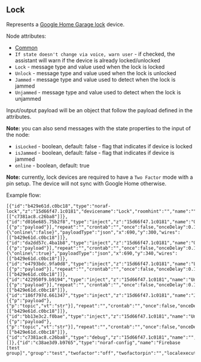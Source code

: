 ## Lock

Represents a [Google Home Garage lock](https://developers.google.com/assistant/smarthome/guides/lock) device.

Node attributes:
- [Common](../common.md)
- `If state doesn't change via voice, warn user` - if checked, the assistant will warn if the device is already locked/unlocked
- `Lock` - message type and value used when the lock is locked
- `Unlock` - message type and value used when the lock is unlocked
- `Jammed` - message type and value used to detect when the lock is jammed
- `Unjammed` - message type and value used to detect when the lock is unjammed

Input/output payload will be an object that follow the payload defined in the attributes.

**Note:** you can also send messages with the state properties to the input of the node:
- `isLocked` - boolean, default: false - flag that indicates if device is locked
- `isJammed` - boolean, default: false - flag that indicates if device is jammed
- `online` - boolean, default: true

**Note:** currently, lock devices are required to have a `Two Factor` mode with a pin setup. The device will not sync with Google Home otherwise.

Example flow:
```
[{"id":"b429e61d.c0bc18","type":"noraf-lock","z":"15d66f47.1c0181","devicename":"Lock","roomhint":"","name":"","passthru":false,"nora":"c38ae3d9.b9765","topic":"","lockValue":"true","lockValueType":"bool","unlockValue":"false","unlockValueType":"bool","jammedValue":"true","jammedValueType":"bool","unjammedValue":"false","unjammedValueType":"bool","twofactor":"pin","twofactorpin":"1234","x":930,"y":200,"wires":[["c7381ac8.c26ba8"]]},{"id":"d016e685.75b2f8","type":"inject","z":"15d66f47.1c0181","name":"Offline","props":[{"p":"payload"}],"repeat":"","crontab":"","once":false,"onceDelay":0.1,"topic":"","payload":"{\"online\":false}","payloadType":"json","x":690,"y":300,"wires":[["b429e61d.c0bc18"]]},{"id":"da2dd57c.4ba1b8","type":"inject","z":"15d66f47.1c0181","name":"Online","props":[{"p":"payload"}],"repeat":"","crontab":"","once":false,"onceDelay":0.1,"topic":"","payload":"{\"online\":true}","payloadType":"json","x":690,"y":340,"wires":[["b429e61d.c0bc18"]]},{"id":"e4793bdc.9fa0d8","type":"inject","z":"15d66f47.1c0181","name":"Lock","props":[{"p":"payload"}],"repeat":"","crontab":"","once":false,"onceDelay":0.1,"topic":"","payload":"true","payloadType":"bool","x":690,"y":120,"wires":[["b429e61d.c0bc18"]]},{"id":"422950f9.b9194","type":"inject","z":"15d66f47.1c0181","name":"Unlock","props":[{"p":"payload"}],"repeat":"","crontab":"","once":false,"onceDelay":0.1,"topic":"","payload":"false","payloadType":"bool","x":690,"y":160,"wires":[["b429e61d.c0bc18"]]},{"id":"186f797d.661347","type":"inject","z":"15d66f47.1c0181","name":"Jammed","props":[{"p":"payload"},{"p":"topic","vt":"str"}],"repeat":"","crontab":"","once":false,"onceDelay":0.1,"topic":"jammed","payload":"true","payloadType":"bool","x":700,"y":200,"wires":[["b429e61d.c0bc18"]]},{"id":"bb13e3c2.f0bae","type":"inject","z":"15d66f47.1c0181","name":"Unjammed","props":[{"p":"payload"},{"p":"topic","vt":"str"}],"repeat":"","crontab":"","once":false,"onceDelay":0.1,"topic":"jammed","payload":"false","payloadType":"bool","x":700,"y":240,"wires":[["b429e61d.c0bc18"]]},{"id":"c7381ac8.c26ba8","type":"debug","z":"15d66f47.1c0181","name":"","active":true,"tosidebar":true,"console":false,"tostatus":false,"complete":"false","statusVal":"","statusType":"auto","x":1100,"y":200,"wires":[]},{"id":"c38ae3d9.b9765","type":"noraf-config","name":"Firebase [test group]","group":"test","twofactor":"off","twofactorpin":"","localexecution":true,"structure":""}]
```
